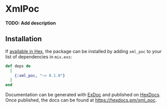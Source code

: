 # XmlPoc

**TODO: Add description**

## Installation

If [available in Hex](https://hex.pm/docs/publish), the package can be installed
by adding `xml_poc` to your list of dependencies in `mix.exs`:

```elixir
def deps do
  [
    {:xml_poc, "~> 0.1.0"}
  ]
end
```

Documentation can be generated with [ExDoc](https://github.com/elixir-lang/ex_doc)
and published on [HexDocs](https://hexdocs.pm). Once published, the docs can
be found at <https://hexdocs.pm/xml_poc>.

